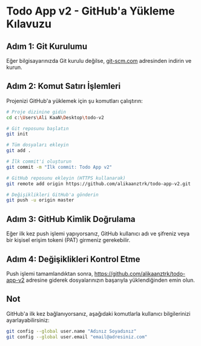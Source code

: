 # Todo App v2 - GitHub'a Yükleme Kılavuzu

## Adım 1: Git Kurulumu
Eğer bilgisayarınızda Git kurulu değilse, [git-scm.com](https://git-scm.com/) adresinden indirin ve kurun.

## Adım 2: Komut Satırı İşlemleri
Projenizi GitHub'a yüklemek için şu komutları çalıştırın:

```bash
# Proje dizinine gidin
cd c:\Users\Ali KaaN\Desktop\todo-v2

# Git reposunu başlatın
git init

# Tüm dosyaları ekleyin
git add .

# İlk commit'i oluşturun
git commit -m "İlk commit: Todo App v2"

# GitHub reposunu ekleyin (HTTPS kullanarak)
git remote add origin https://github.com/alikaanztrk/todo-app-v2.git

# Değişiklikleri GitHub'a gönderin
git push -u origin master
```

## Adım 3: GitHub Kimlik Doğrulama
Eğer ilk kez push işlemi yapıyorsanız, GitHub kullanıcı adı ve şifreniz veya bir kişisel erişim tokeni (PAT) girmeniz gerekebilir.

## Adım 4: Değişiklikleri Kontrol Etme
Push işlemi tamamlandıktan sonra, https://github.com/alikaanztrk/todo-app-v2 adresine giderek dosyalarınızın başarıyla yüklendiğinden emin olun.

## Not
GitHub'a ilk kez bağlanıyorsanız, aşağıdaki komutlarla kullanıcı bilgilerinizi ayarlayabilirsiniz:

```bash
git config --global user.name "Adınız Soyadınız"
git config --global user.email "email@adresiniz.com"
```
